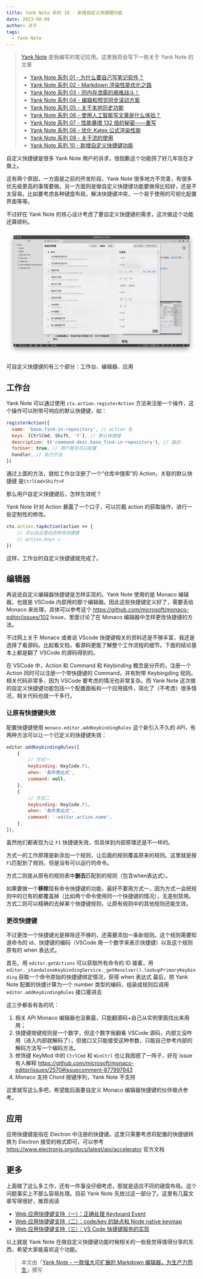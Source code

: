 ```yaml
---
title: Yank Note 系列 10 - 新增自定义快捷键功能
date: 2023-08-09
author: 洋子
tags:
  - Yank-Note
---
```


> [Yank Note](https://github.com/purocean/yn) 是我编写的笔记应用。这里我将会写下一些关于 Yank Note 的文章
> - [Yank Note 系列 01 - 为什么要自己写笔记软件？](/yank-note-01)
> - [Yank Note 系列 02 - Markdown 渲染性能优化之路](/yank-note-02)
> - [Yank Note 系列 03 - 同内存泄露的艰难战斗！](/yank-note-03)
> - [Yank Note 系列 04 - 编辑和预览同步滚动方案](/yank-note-04)
> - [Yank Note 系列 05 - 关于本地历史功能](/yank-note-05)
> - [Yank Note 系列 06 - 使用人工智能写文章是什么体验？](/yank-note-06)
> - [Yank Note 系列 07 - 性能暴增 132 倍的秘密——重写](/yank-note-07)
> - [Yank Note 系列 08 - 优化 Katex 公式渲染性能](/yank-note-08)
> - [Yank Note 系列 09 - 关于流的使用](/yank-note-09)
> - [Yank Note 系列 10 - 新增自定义快捷键功能](/yank-note-10)

自定义快捷键是很多 Yank Note 用户的诉求，很抱歉这个功能鸽了好几年现在才做上。

这有两个原因，一方面是之前的开发阶段，Yank Note 很多地方不完善，有很多优先级更高的事情要做。另一方面则是做自定义快捷键功能要做得比较好，还是不太容易。比如要考虑各种键盘布局，解决快捷键冲突，一个易于使用的可视化配置界面等等。

不过好在 Yank Note 的核心设计考虑了要自定义快捷键的需求，这次做这个功能还算顺利。

![Img](./FILES/2023-08-09-yank-note-10.md/img-20230809124015.png)

可自定义快捷键的有三个部分：工作台、编辑器、应用

## 工作台

Yank Note 可以通过使用 `ctx.action.registerAction` 方法来注册一个操作，这个操作可以附带可响应的默认快捷键，如：

```js
registerAction({
  name: 'base.find-in-repository', // action 名
  keys: [CtrlCmd, Shift, 'f'], // 默认快捷键
  description: t('command-desc.base_find-in-repository'), // 描述
  forUser: true, // 用户是否可以配置
  handler, // 执行方法
})
```

通过上面的方法，就给工作台注册了一个“仓库中搜索”的 Action，关联的默认快捷键 是`CtrlCmd+Shift+F`

那么用户自定义快捷键后，怎样生效呢？

Yank Note 针对 Action 暴露了一个口子，可以拦截 action 的获取操作，进行一些定制性的修改。

```js
ctx.action.tapAction(action => {
    // 可以在这里动态修改快捷键
    // action.keys = 
})
```

这样，工作台的自定义快捷键就完成了。

## 编辑器

再说说自定义编辑器快捷键是怎样实现的。Yank Note 使用的是 Monaco 编辑器，也就是 VSCode 内部用的那个编辑器。因此这些快捷键定义好了，需要丢给 Monaco 来处理，具体可以参考这个 https://github.com/microsoft/monaco-editor/issues/102 Issue，里面讨论了在 Monaco 编辑器中怎样更改快捷键的方法。

不过网上关于 Monaco 或者说 VScode 快捷键相关的资料还是不够丰富，我还是选择了看源码。比起看文档，看源码更能了解整个工作流程的细节。下面的结论基本上都是翻了 VSCode 的源码得到的。

在 VSCode 中，Action 和 Command 和 Keybinding 概念是分开的，注册一个 Action 同时可以注册一个带快捷键的 Command，并有附带 Keybingding 规则。相关代码非常多，因为 VSCode 要考虑的情况也非常复杂。而 Yank Note 这次做的自定义快捷键功能包括一个配置面板和一个应用插件，简化了（不考虑）很多情况，相关代码也就一千多行。

### 让原有快捷键失效

配置快捷键使用 `monaco.editor.addKeybindingRules` 这个新引入不久的 API，有两种方法可以让一个已定义的快捷键失效：

```js
editor.addKeybindingRules([
    {
        // 方式一
        keybinding: KeyCode.F1,
        when: '条件表达式',
        command: null,
    },
    {
        // 方式二
        keybinding: KeyCode.F1,
        when: '条件表达式',
        command: '-editor.action.name',
    },
]);
```

虽然他们都表现为让 `F1` 快捷键失效，但具体到内部原理还是不一样的。

方式一的工作原理是新添加一个规则，让后面的规则覆盖原来的规则。这里就是按`F1`匹配到了规则，但是没有可以运行的命令。

方式二则是从原有的规则表中**删去**匹配到的规则（包含when表达式）。

如果要做一个**移除**现有命令快捷键的功能，最好不要用方式一，因为方式一会把规则中的已有的都覆盖掉（比如两个命令使用同一个快捷键的情况），无差别禁用。方式二则可以精确的去掉某个快捷键规则，让原有规则中的其他规则还能生效。

### 更改快捷键

不过更改一个快捷键光是移除还不够的，还需要添加一条新规则。这个规则需要知道命令的 id、快捷键的编码（VSCode 用一个数字来表示快捷键）以及这个规则原有的 when 表达式。

首先，用 `editor.getActions` 可以获取所有命令的 ID
接着，用 `editor._standaloneKeybindingService._getResolver().lookupPrimaryKeybinding` 获取一个命令原始的快捷键绑定情况，获得 when 表达式
最后，把 Yank Note 配置的快捷计算为一个 number 类型的编码，组装成规则后调用`editor.addKeybindingRules` 接口塞进去

这三步都各有各的坑：

1. 相关 API Monaco 编辑器也没暴露，只能翻源码+自己从实例里面找出来用用；
2. 快捷键按键规则是一个数字，但这个数字我翻看 VSCode 源码，内部又没咋用（进入内部就解码了），但接口又只能接受这种参数，只能自己参考内部的解码方法写一个编码方法。
3. 修饰键 KeyMod 中的 `CtrlCmd` 和 `WinCtrl` 也让我困惑了一阵子，好在 issue 有人解释 https://github.com/microsoft/monaco-editor/issues/2570#issuecomment-877997943
4. Monaco 支持 Chord 按键序列，Yank Note 不支持

这里就写这么多吧，希望能后面要自定义 Monaco 编辑器快捷键的伙伴做点参考。

## 应用

应用快捷键是指在 Electron 中注册的快捷键。这里只需要考虑将配置的快捷键转换为 Electron 接受的格式即可，可以参考 https://www.electronjs.org/docs/latest/api/accelerator 官方文档

## 更多

上面做了这么多工作，还有一件事没仔细考虑，那就是适应不同的键盘布局。这个问题事实上不那么容易处理。目前 Yank Note 先放过这一部分了。这里有几篇文章写得很好，推荐阅读

- [Web 应用快捷键支持（一）：正确处理 Keyboard Event](https://rebornix.com/vscode/2019/08/11/web-keyboard-support/)
- [Web 应用快捷键支持（二）：code/key 的缺点和 Node native keymap](https://rebornix.com/vscode/2019/08/25/web-keyboard-support-2/)
- [Web 应用快捷键支持（三）：VS Code 快捷键服务的实现](https://rebornix.com/vscode/2019/09/11/web-keyboard-support-3/)

以上就是 Yank Note 在做自定义快捷键功能时候相关的一些我觉得值得分享的东西，希望大家能喜欢这个功能。

> 本文由「[Yank Note - 一款强大可扩展的 Markdown 编辑器，为生产力而生](https://github.com/purocean/yn)」撰写
